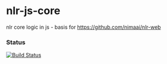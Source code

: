 # nlr-js-core
nlr core logic in js - basis for https://github.com/nimaai/nlr-web

### Status
[![Build Status](https://travis-ci.org/nimaai/nlr-js-core.svg?branch=master)](https://travis-ci.org/nimaai/nlr-js-core)
